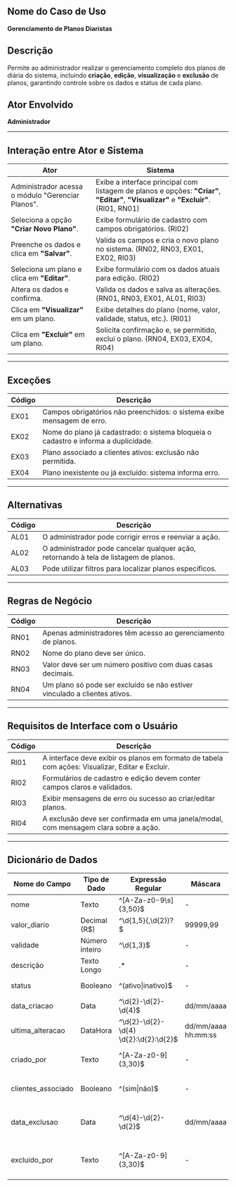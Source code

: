 ## Nome do Caso de Uso  
**Gerenciamento de Planos Diaristas**

## Descrição  
Permite ao administrador realizar o gerenciamento completo dos planos de diária do sistema, incluindo **criação**, **edição**, **visualização** e **exclusão** de planos, garantindo controle sobre os dados e status de cada plano.

## Ator Envolvido  
**Administrador**

---

## Interação entre Ator e Sistema

| **Ator** | **Sistema** |
|----------|-------------|
| Administrador acessa o módulo "Gerenciar Planos". | Exibe a interface principal com listagem de planos e opções: **"Criar"**, **"Editar"**, **"Visualizar"** e **"Excluir"**. (RI01, RN01) |
| Seleciona a opção **"Criar Novo Plano"**. | Exibe formulário de cadastro com campos obrigatórios. (RI02) |
| Preenche os dados e clica em **"Salvar"**. | Valida os campos e cria o novo plano no sistema. (RN02, RN03, EX01, EX02, RI03) |
| Seleciona um plano e clica em **"Editar"**. | Exibe formulário com os dados atuais para edição. (RI02) |
| Altera os dados e confirma. | Valida os dados e salva as alterações. (RN01, RN03, EX01, AL01, RI03) |
| Clica em **"Visualizar"** em um plano. | Exibe detalhes do plano (nome, valor, validade, status, etc.). (RI01) |
| Clica em **"Excluir"** em um plano. | Solicita confirmação e, se permitido, exclui o plano. (RN04, EX03, EX04, RI04) |

---

## Exceções

| **Código** | **Descrição** |
|-----------|----------------|
| EX01 | Campos obrigatórios não preenchidos: o sistema exibe mensagem de erro. |
| EX02 | Nome do plano já cadastrado: o sistema bloqueia o cadastro e informa a duplicidade. |
| EX03 | Plano associado a clientes ativos: exclusão não permitida. |
| EX04 | Plano inexistente ou já excluído: sistema informa erro. |

---

## Alternativas

| **Código** | **Descrição** |
|-----------|----------------|
| AL01 | O administrador pode corrigir erros e reenviar a ação. |
| AL02 | O administrador pode cancelar qualquer ação, retornando à tela de listagem de planos. |
| AL03 | Pode utilizar filtros para localizar planos específicos. |

---

## Regras de Negócio

| **Código** | **Descrição** |
|-----------|----------------|
| RN01 | Apenas administradores têm acesso ao gerenciamento de planos. |
| RN02 | Nome do plano deve ser único. |
| RN03 | Valor deve ser um número positivo com duas casas decimais. |
| RN04 | Um plano só pode ser excluído se não estiver vinculado a clientes ativos. |

---

## Requisitos de Interface com o Usuário

| **Código** | **Descrição** |
|-----------|----------------|
| RI01 | A interface deve exibir os planos em formato de tabela com ações: Visualizar, Editar e Excluir. |
| RI02 | Formulários de cadastro e edição devem conter campos claros e validados. |
| RI03 | Exibir mensagens de erro ou sucesso ao criar/editar planos. |
| RI04 | A exclusão deve ser confirmada em uma janela/modal, com mensagem clara sobre a ação. |

---

## Dicionário de Dados

| **Nome do Campo** | **Tipo de Dado** | **Expressão Regular** | **Máscara** | **Descrição** | **Obrigatório** | **Único** | **Default** |
|-------------------|------------------|------------------------|-------------|----------------|------------------|------------|------------|
| nome              | Texto            | ^[A-Za-z0-9\s]{3,50}$  | -           | Nome do plano. | Sim              | Sim        | -          |
| valor_diario      | Decimal (R$)     | ^\d{1,5}(,\d{2})?$     | 99999,99    | Valor da diária. | Sim            | Não        | -          |
| validade          | Número inteiro   | ^\d{1,3}$              | -           | Validade em dias. | Sim           | Não        | -          |
| descrição         | Texto Longo      | .*                     | -           | Descrição opcional. | Não         | Não        | -          |
| status            | Booleano         | ^(ativo\|inativo)$     | -           | Status do plano. | Não           | Não        | ativo      |
| data_criacao      | Data             | ^\d{2}-\d{2}-\d{4}$    | dd/mm/aaaa  | Data de criação. | Sim            | Não        | Gerado automaticamente |
| ultima_alteracao  | DataHora         | ^\d{2}-\d{2}-\d{4} \d{2}:\d{2}:\d{2}$ | dd/mm/aaaa hh:mm:ss | Última alteração feita. | Não | Não | Gerado automaticamente |
| criado_por        | Texto            | ^[A-Za-z0-9]{3,30}$    | -           | ID do criador do plano. | Sim     | Não        | Gerado automaticamente |
| clientes_associado | Booleano        | ^(sim\|não)$           | -           | Indica se há clientes associados. | Não | Não | não |
| data_exclusao     | Data             | ^\d{4}-\d{2}-\d{2}$    | dd/mm/aaaa  | Data da exclusão (se houver). | Não | Não | - |
| excluido_por      | Texto            | ^[A-Za-z0-9]{3,30}$    | -           | Usuário que realizou a exclusão. | Não | Não | - |
